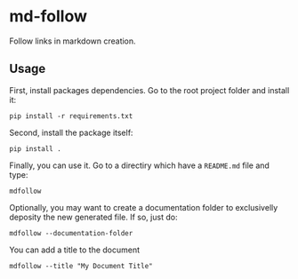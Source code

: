 # md-follow

Follow links in markdown creation.

## Usage

First, install packages dependencies. Go to the root project folder and install it:
```
pip install -r requirements.txt
```

Second, install the package itself:
```
pip install .
```

Finally, you can use it. Go to a directiry which have a `README.md` file and type:
```
mdfollow
```

Optionally, you may want to create a documentation folder to exclusivelly deposity the new generated file. If so, just do:
```
mdfollow --documentation-folder
```

You can add a title to the document
```
mdfollow --title "My Document Title"
```
